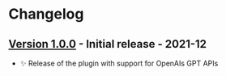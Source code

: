 # Changelog

## [Version 1.0.0](https://github.com/dataiku/dss-plugin-nlp-nlg-tasks/releases/tag/v1.0.0) - Initial release - 2021-12

- ✨ Release of the plugin with support for OpenAIs GPT APIs
